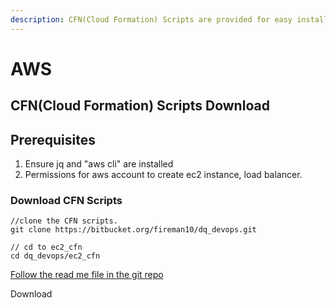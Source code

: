```yaml
---
description: CFN(Cloud Formation) Scripts are provided for easy installation
---
```


# AWS

## CFN(Cloud Formation) Scripts Download



## Prerequisites

1. Ensure jq and "aws cli" are installed
2. Permissions for aws account to create ec2 instance, load balancer.&#x20;

### Download CFN Scripts&#x20;

```
//clone the CFN scripts.
git clone https://bitbucket.org/fireman10/dq_devops.git

// cd to ec2_cfn 
cd dq_devops/ec2_cfn

```

[Follow the read me file in the git repo](https://bitbucket.org/fireman10/dq\_devops/src/master/ec2\_cfn/)

Download&#x20;
